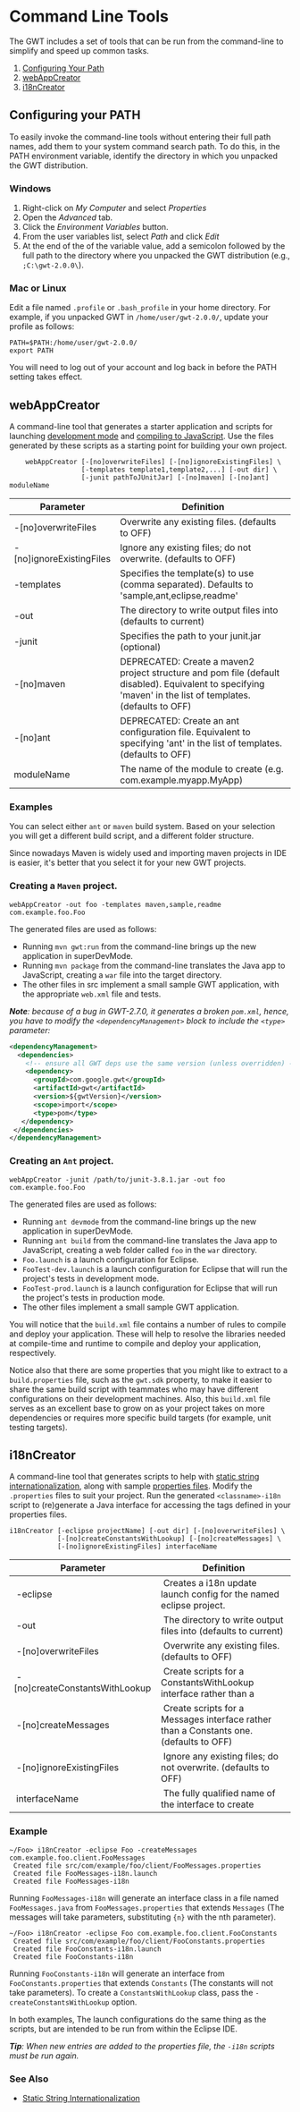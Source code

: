 Command Line Tools
===

The GWT includes a set of tools that can be run from the command-line to simplify and speed up common tasks.

1.  [Configuring Your Path](#ConfiguringYourPath)
2.  [webAppCreator](#webAppCreator)
3.  [i18nCreator](#i18nCreator)

## Configuring your PATH<a id="ConfiguringYourPath"></a>

To easily invoke the command-line tools without entering their full path names, add them to your system command search path.
To do this, in the PATH environment variable, identify the directory in which you unpacked the GWT distribution.

### Windows

1.  Right-click on _My Computer_ and select _Properties_
2.  Open the _Advanced_ tab.
3.  Click the _Environment Variables_ button.
4.  From the user variables list, select _Path_ and click _Edit_
5.  At the end of the of the variable value, add a semicolon followed by the full path to the directory where you unpacked the GWT distribution (e.g., `;C:\gwt-2.0.0\`).

### Mac or Linux

Edit a file named `.profile` or `.bash_profile` in your home directory.
For example, if you unpacked GWT in `/home/user/gwt-2.0.0/`, update your profile as follows:

```shell
PATH=$PATH:/home/user/gwt-2.0.0/
export PATH
```

You will need to log out of your account and log back in before the PATH setting takes effect.

## webAppCreator<a id="webAppCreator"></a>

A command-line tool that generates a starter application and scripts for launching [development mode](DevGuideCompilingAndDebugging.html#DevGuideDevMode) and [compiling to JavaScript](DevGuideCompilingAndDebugging.html#DevGuideJavaToJavaScriptCompiler).
Use the files generated by these scripts as a starting point for building your own project.

```text
    webAppCreator [-[no]overwriteFiles] [-[no]ignoreExistingFiles] \
                  [-templates template1,template2,...] [-out dir] \
                  [-junit pathToJUnitJar] [-[no]maven] [-[no]ant] moduleName
```

| Parameter                | Definition |
| ------------------------ | ---------- |
| -[no]overwriteFiles      | Overwrite any existing files. (defaults to OFF)
| -[no]ignoreExistingFiles | Ignore any existing files; do not overwrite. (defaults to OFF)
| -templates               | Specifies the template(s) to use (comma separated). Defaults to 'sample,ant,eclipse,readme'
| -out                     | The directory to write output files into (defaults to current)
| -junit                   | Specifies the path to your junit.jar (optional)
| -[no]maven               | DEPRECATED: Create a maven2 project structure and pom file (default disabled). Equivalent to specifying 'maven' in the list of templates. (defaults to OFF)
| -[no]ant                 | DEPRECATED: Create an ant configuration file. Equivalent to specifying 'ant' in the list of templates. (defaults to OFF)
| moduleName               | The name of the module to create (e.g. com.example.myapp.MyApp)


### Examples

You can select either `ant` or `maven` build system. Based on your selection you will get a different build script, and a different folder structure.

Since nowadays Maven is widely used and importing maven projects in IDE is easier, it's better that you select it for your new GWT projects.

### Creating a `Maven` project.

```shell
webAppCreator -out foo -templates maven,sample,readme com.example.foo.Foo
```

The generated files are used as follows:

*   Running `mvn gwt:run` from the command-line brings up the new application in superDevMode.
*   Running `mvn package` from the command-line translates the Java app to JavaScript, creating a `war` file into the target directory.
*   The other files in src implement a small sample GWT application, with the appropriate `web.xml` file and tests.

_**Note**: because of a bug in GWT-2.7.0, it generates a broken `pom.xml`, hence, you have to modify the `<dependencyManagement>` block to include the `<type>` parameter:_

```xml
<dependencyManagement>
  <dependencies>
    <!-- ensure all GWT deps use the same version (unless overridden) -->
    <dependency>
      <groupId>com.google.gwt</groupId>
      <artifactId>gwt</artifactId>
      <version>${gwtVersion}</version>
      <scope>import</scope>
      <type>pom</type>
   </dependency>
 </dependencies>
</dependencyManagement>
```

### Creating an `Ant` project.

```shell
webAppCreator -junit /path/to/junit-3.8.1.jar -out foo com.example.foo.Foo
```

The generated files are used as follows:

*   Running `ant devmode` from the command-line brings up the new application in superDevMode.
*   Running `ant build` from the command-line translates the Java app to JavaScript, creating a web folder called `foo` in the `war` directory.
*   `Foo.launch` is a launch configuration for Eclipse.
*   `FooTest-dev.launch` is a launch configuration for Eclipse that will run the project's tests in development mode.
*   `FooTest-prod.launch` is a launch configuration for Eclipse that will run the project's tests in production mode.
*   The other files implement a small sample GWT application.

You will notice that the `build.xml` file contains a number of rules to compile and deploy your application. These will help to resolve the libraries needed at compile-time and runtime to compile and deploy your application, respectively.

Notice also that there are some properties that you might like to extract to a `build.properties` file, such as the `gwt.sdk` property, to make it easier to share the same build script with teammates who may have different configurations on their development machines. Also, this `build.xml` file serves as an excellent base to grow on as your project takes on more dependencies or requires more specific build targets (for example, unit testing targets).



## i18nCreator<a id="i18nCreator"></a>

A command-line tool that generates scripts to help with [static string internationalization](DevGuideI18n.html#DevGuideStaticStringInternationalization), along with sample [properties files](DevGuideI18n.html#DevGuidePropertiesFiles). Modify the `.properties` files to suit your project. Run the generated
`<classname>-i18n` script to (re)generate a Java interface for accessing the tags defined in your properties files.

```text
i18nCreator [-eclipse projectName] [-out dir] [-[no]overwriteFiles] \
            [-[no]createConstantsWithLookup] [-[no]createMessages] \
            [-[no]ignoreExistingFiles] interfaceName
```

| Parameter                        | Definition |
| -------------------------------- | ---------- |
| -eclipse                        | Creates a i18n update launch config for the named eclipse project.
| -out                            | The directory to write output files into (defaults to current)
| -[no]overwriteFiles             | Overwrite any existing files. (defaults to OFF)
| -[no]createConstantsWithLookup  | Create scripts for a ConstantsWithLookup interface rather than a | Constants one. (defaults to OFF)
| -[no]createMessages             | Create scripts for a Messages interface rather than a Constants one. (defaults to OFF)
| -[no]ignoreExistingFiles        | Ignore any existing files; do not overwrite. (defaults to OFF)
| interfaceName                   | The fully qualified name of the interface to create

### Example

```text
~/Foo> i18nCreator -eclipse Foo -createMessages com.example.foo.client.FooMessages
 Created file src/com/example/foo/client/FooMessages.properties
 Created file FooMessages-i18n.launch
 Created file FooMessages-i18n
```

Running `FooMessages-i18n` will generate an interface class in a file named `FooMessages.java` from `FooMessages.properties` that extends `Messages`
(The messages will take parameters, substituting `{n}` with the nth parameter).

```text
~/Foo> i18nCreator -eclipse Foo com.example.foo.client.FooConstants
 Created file src/com/example/foo/client/FooConstants.properties
 Created file FooConstants-i18n.launch
 Created file FooConstants-i18n
```

Running `FooConstants-i18n` will generate an interface from `FooConstants.properties` that extends `Constants` (The constants will not take parameters). To
create a `ConstantsWithLookup` class, pass the `-createConstantsWithLookup` option.

In both examples, The launch configurations do the same thing as the scripts, but are intended to be run from within the Eclipse IDE.

_**Tip**: When new entries are added to the properties file, the `-i18n` scripts must be run again._

### See Also

*   [Static String Internationalization](DevGuideI18n.html#DevGuideStaticStringInternationalization)

